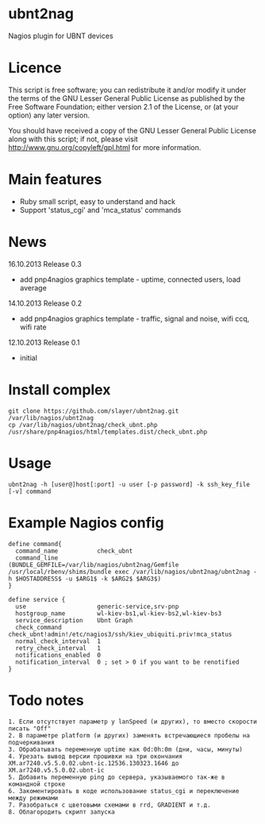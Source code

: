 
ubnt2nag
========

Nagios plugin for UBNT devices


Licence
=======

This script is free software; you can redistribute it and/or modify it under the terms of
the GNU Lesser General Public License as published by the Free Software Foundation;
either version 2.1 of the License, or (at your option) any later version.

You should have received a copy of the GNU Lesser General Public License along with this
script; if not, please visit http://www.gnu.org/copyleft/gpl.html for more information.


Main features
=============

* Ruby small script, easy to understand and hack
* Support 'status_cgi' and 'mca_status' commands


News
====

16.10.2013 Release 0.3

* add pnp4nagios graphics template - uptime, connected users, load average

14.10.2013 Release 0.2

* add pnp4nagios graphics template - traffic, signal and noise, wifi ccq, wifi rate

12.10.2013 Release 0.1

* initial


Install complex
===============

	git clone https://github.com/slayer/ubnt2nag.git /var/lib/nagios/ubnt2nag
	cp /var/lib/nagios/ubnt2nag/check_ubnt.php /usr/share/pnp4nagios/html/templates.dist/check_ubnt.php


Usage
=====

	ubnt2nag -h [user@]host[:port] -u user [-p password] -k ssh_key_file [-v] command


Example Nagios config
=====================

	define command{
	  command_name           check_ubnt
	  command_line           (BUNDLE_GEMFILE=/var/lib/nagios/ubnt2nag/Gemfile /usr/local/rbenv/shims/bundle exec /var/lib/nagios/ubnt2nag/ubnt2nag -h $HOSTADDRESS$ -u $ARG1$ -k $ARG2$ $ARG3$)
	}

	define service {
	  use                    generic-service,srv-pnp
	  hostgroup_name         wl-kiev-bs1,wl-kiev-bs2,wl-kiev-bs3
	  service_description    Ubnt Graph
	  check_command          check_ubnt!admin!/etc/nagios3/ssh/kiev_ubiquiti.priv!mca_status
	  normal_check_interval  1
	  retry_check_interval   1
	  notifications_enabled  0
	  notification_interval  0 ; set > 0 if you want to be renotified
	}


Todo notes
==========

	1. Если отсутствует параметр у lanSpeed (и других), то вместо скорости писать "Off"
	2. В параметре platform (и других) заменять встречающиеся пробелы на подчеркивания
	3. Обрабатывать переменную uptime как 0d:0h:0m (дни, часы, минуты)
	4. Урезать вывод версии прошивки на три окончания XM.ar7240.v5.5.0.02.ubnt-ic.12536.130323.1646 до XM.ar7240.v5.5.0.02.ubnt-ic
	5. Добавить переменную ping до сервера, указываемого так-же в командной строке
	6. Закоментировать в коде использование status_cgi и переключение между режимами
	7. Разобраться с цветовыми схемами в rrd, GRADIENT и т.д.
	8. Облагородить скрипт запуска

